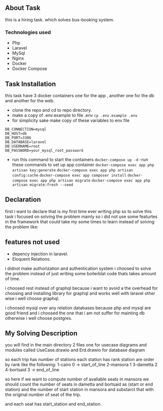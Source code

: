## About Task

this is a hiring task. which solves bus-booking system.

### Technologies used

-   Php
-   Laravel
-   MySql
-   Nginx
-   Docker
-   Docker Compose

## Task Installation

this task have 3 docker containers one for the app , another one for the db and another for the web.

-   clone the repo and cd to repo directory.
-   make a copy of .env.example to file .env
    `cp .env.example .env`
-   for simplicity sake make copy of these variables to env file

```
DB_CONNECTION=mysql
DB_HOST=db
DB_PORT=3306
DB_DATABASE=laravel
DB_USERNAME=root
DB_PASSWORD=your_mysql_root_password
```

-   run this command to start the containers
    `docker-compose up -d`
    -run these commands to set up app container
    `docker-compose exec app php artisan key:generate`
    `docker-compose exec app php artisan config:cache`
    `docker-compose exec app composer install`
    `docker-compose exec app php artisan migrate`
    `docker-compose exec app php artisan migrate:fresh --seed`

## Declaration

first i want to declare that is my first time ever writing php so to solve this task i focused on solving the problem mainly so i did not use some featurtes in the framework that could take my some times to learn instead of solving the problem like:

## features not used

-   depency injection in laravel.
-   Eloquent Relations.

i didnot make authorization and authentication system i choosed to solve the problem instead of just writing some boilerblat code thats takes amount of time.

i choosed rest instead of graphql because i want to avoid a the overhead for choosing and installing library for graphql and works well with laravel other wise i well choose graphql.

i choosed mysql over any relation databases because php and mysql are good friend and i choosed the one that i am not suffer for mainting db otherwise i well choose postgres.

## My Solving Description

you will find in the main directory 2 files one for usecase diagrams and modules called UseCase.drawio and Erd.drawio for database diagram

so each trip has number of stations each station has rank station are order by rank like the following:
1-cairo 0 -> start_of_line
2-mansora 1
3-dametta 2
4-bortsaid 3 -> end_of_line

so here if we want to compute number of avaliable seats in mansora we should count the number of seats in dametta and bortsaid as (start or end station) and the number of start station in mansora and substarct that with the original number of seat of the trip.

and each seat has start_station and end_station.
